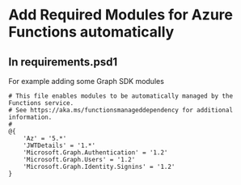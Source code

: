 # Add Required Modules for Azure Functions automatically

## In requirements.psd1

For example adding some Graph SDK modules

```azurepowershell
# This file enables modules to be automatically managed by the Functions service.
# See https://aka.ms/functionsmanageddependency for additional information.
#
@{
    'Az' = '5.*'
    'JWTDetails' = '1.*'
    'Microsoft.Graph.Authentication' = '1.2'
    'Microsoft.Graph.Users' = '1.2'
    'Microsoft.Graph.Identity.Signins' = '1.2'
}
```

